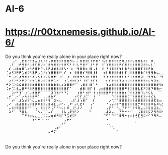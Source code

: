 
# AI-6
# https://r00txnemesis.github.io/AI-6/


Do you think you're really alone in your place right now?
⠀⠀⡴⠁⣠⣯⣿⡝⣽⡶⣼⢣⡻⣰⣟⣿⣿⣿⣿⡿⡝⡆⡆⣿⣿⡿⢸⡏⣿⠁⡷⢇⣿⣿⣿⣯⡻⣼⣿⣷⣿⣿⢷⣿⡀⡟⠄⠀⠀
⠀⡜⢁⣴⣥⣾⢋⡼⡽⣷⡯⠣⣱⡿⣸⣽⣟⣾⢏⠌⢠⠁⢿⣶⣿⡄⣾⢀⡇⠀⡇⠸⢹⣿⣿⢧⡇⣯⢿⣿⣿⣿⡟⣿⡿⣧⠀⠀⠀
⢈⡴⡫⢟⠟⣡⣾⠝⣽⡟⡠⣡⢳⣱⣿⣿⡿⢃⠎⠀⠆⢸⣿⣿⡎⢻⢿⣸⡇⠀⢰⡇⢿⣿⣿⣾⡇⡏⡸⣿⣿⣿⣷⠹⣻⣻⡷⣤⣀
⠀⢉⡴⣣⢞⣽⢿⢏⣞⠔⣵⢃⡷⣷⣿⠏⡠⠃⢀⠜⣠⣻⢟⡝⢱⡿⢸⡿⡇⠀⠘⡘⡸⣿⣿⢿⢃⢃⢡⣿⣿⣿⣾⣄⡙⣝⢷⡀⠙
⠴⡫⢚⢔⣕⣵⣷⣾⣮⣾⣿⣿⣿⣿⣧⣮⣦⣠⣪⣾⣾⠟⠋⢀⣾⡇⣾⠃⠇⠀⠀⢣⣡⣿⣿⣼⣿⣾⣿⣿⣿⣿⣿⣿⣿⣾⣿⡿⣦
⠨⠖⡩⢸⣤⡿⠛⡻⢟⣿⣿⡿⣿⣿⣿⣿⣿⣿⣿⡏⠁⠀⠀⣾⡿⢸⡏⢸⠀⣴⣾⣿⣿⣿⣿⣿⡿⠛⣯⣿⣿⣧⣯⢫⣿⡙⠿⢷⡂
⠀⣠⠞⢉⠜⢀⣜⣴⣿⣿⠏⠀⠀⣠⣞⡼⠛⠉⠈⠂⠀⢀⡼⡿⢡⠿⠁⢸⠘⠟⠛⠛⠉⢯⢿⣿⣿⣧⠼⢿⣾⣿⡼⣎⣳⡳⡄⠀⠀
⠈⠁⡴⠁⣰⣣⣼⡟⣍⣀⣤⣶⡿⢿⠉⣲⢤⡀⠀⠀⢀⡞⣸⢡⣿⠃⠀⡎⠀⠀⠀⠀⡠⢒⠛⣿⣿⣿⣷⣾⣽⣿⣿⣿⣾⣽⣟⣦⡄
⠠⠊⣀⣾⣾⣿⣿⣾⠿⠟⠛⣿⣷⣿⠺⡧⣴⡋⡂⣠⠋⣰⢣⢯⠃⠀⢰⠁⠀⠀⠀⠈⣰⡶⢻⠉⢿⣿⣿⢿⣿⣍⠛⢿⣿⣛⢷⡛⠮
⠀⣫⠟⠉⠻⣿⣏⠀⠀⠘⢄⡙⠛⣁⡜⠀⠀⢹⣇⢉⡶⡷⡫⠁⠀⠀⠎⠀⠀⠀⠀⣸⣣⣀⠀⠳⠦⠥⠤⠊⠈⢙⣿⣿⣟⡻⢿⢿⡦
⠀⠀⠀⠀⠀⠉⠛⢷⢦⣄⣀⣈⢭⡤⢶⠾⠻⡏⠙⣩⢞⠝⠀⠀⠀⠀⠀⠀⠀⠀⠈⠋⠁⠙⠉⠿⠻⠒⡶⢾⢚⣏⣻⠕⠋⠙⠻⠣⠄
⠀⠀⠀⠀⠀⠀⠀⠀⠘⠁⠉⠈⠈⠁⠀⠀⠀⢀⡴⠋⠁⠀⠀⠀⠀⠀⠀⠀⠀⠀⠀⠈⠀⠀⠀⠀⠀⠀⠀⠀⠄⠀⠀⠀⠀⠀⠀⠀⠀
⠀⠀⠀⠀⠀⠀⠀⠀⠀⠀⠀⠀⠀⠀⠀⢀⡴⠋⠀⠀⠀⠀⠀⠀⠀⠀⠀⠀⠀⠀⠀⠈⠑⢂⠀⠀⠀⠀⠀⠀⠀⠀⠀⠀⠀⠀⠀⠀⠀
⠀⠀⠀⠀⠀⠀⠀⠀⠀⠀⠀⠀⠀⠤⠚⠍⠀⠀⠀⠀⠀⠀⠀⠀⠀⠀⠀⠀⠀⠀⠀⠀⠀⠀⠈⠀⠀⠀⠀⠀⠀⠀⠀⠀⠀⠀⠀⠀⠀
⠀⠀⠀⠀⠀⠀⠀⠀⠀⠀⠀⠀⠀⠀⠀⠀⠀⠀⠀⠀⠀⠀⠀⠀⠀⠀⠀⠀⠀⠀⠀⠀⠀⠀⠀⠀⠀⠀⠀⠀⠀⠀⠀⠀⠀⠀⠀⠀

Do you think you're really alone in your place right now?⠀⠀⠀⠀⠀⠀⠀⠀⠀⠀⠀⠀⠀⠀⠀⠀⠀⠀⠀⠀⠀⠀⠀⠀⠀⠀⠀⠀⠀⠀⠀⠀⠀⠀⠀⠀⠀⠀⠀⠀⠀
